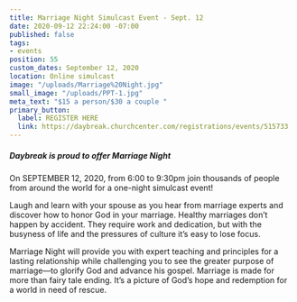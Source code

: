 ```yaml
---
title: Marriage Night Simulcast Event - Sept. 12
date: 2020-09-12 22:24:00 -07:00
published: false
tags:
- events
position: 55
custom_dates: September 12, 2020
location: Online simulcast
image: "/uploads/Marriage%20Night.jpg"
small_image: "/uploads/PPT-1.jpg"
meta_text: "$15 a person/$30 a couple "
primary_button:
  label: REGISTER HERE
  link: https://daybreak.churchcenter.com/registrations/events/515733
---
```


##### Daybreak is proud to offer **Marriage Night**

On SEPTEMBER 12, 2020, from 6:00 to 9:30pm join thousands of people from around the world for a one-night simulcast event! 

Laugh and learn with your spouse as you hear from marriage experts and discover how to honor God in your marriage. Healthy marriages don’t happen by accident. They require work and dedication, but with the busyness of life and the pressures of culture it’s easy to lose focus. 

Marriage Night will provide you with expert teaching and principles for a lasting relationship while challenging you to see the greater purpose of marriage—to glorify God and advance his gospel. Marriage is made for more than fairy tale ending. It’s a picture of God’s hope and redemption for a world in need of rescue.
